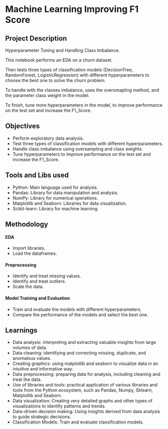 # Machine Learning Improving F1 Score

## Project Description
Hyperparameter Tuning and Handling Class Imbalance.

This notebook performs an EDA on a churn dataset.

Then tests three types of classification models (DecisionTree, RandomForest, LogisticRegression) with different hyperparameters to choose the best one to solve the churn problem.

To handle with the classes imbalance, uses the oversmapling method, and the parameter class weight in the model. 

To finish, tune more hyperparameters in the model, to improve performance on the test set and increase the F1_Score.

## Objectives
- Perform exploratory data analysis.
- Test three types of classification models with different hyperparameters.
- Handle class imbalance using oversampling and class weights.
- Tune hyperparameters to improve performance on the test set and increase the F1_Score.

## Tools and Libs used
- Python: Main language used for analysis.
- Pandas: Library for data manipulation and analysis.
- NumPy: Library for numerical operations.
- Matplotlib and Seaborn: Libraries for data visualization.
- Scikit-learn: Library for machine learning.

## Methodology
#### EDA
- Import libraries.
- Load the dataframes.
#### Preprocessing
- Identify and treat missing values.
- Identify and treat outliers.
- Scale the data.
#### Model Training and Evaluation
- Train and evaluate the models with different hyperparameters.
- Compare the performance of the models and select the best one.

## Learnings
- Data analysis: interpreting and extracting valuable insights from large volumes of data.
- Data cleaning: identifying and correcting missing, duplicate, and anomalous values.
- Creating graphics: using matplotlib and seaborn to visualize data in an intuitive and informative way.
- Data preprocessing: preparing data for analysis, including cleaning and treat the data.
- Use of libraries and tools: practical application of various libraries and tools from the Python ecosystem, such as Pandas, Numpy, Sklearn, Matplotlib and Seaborn.
- Data visualization: Creating very detailed graphs and other types of visualizations to identify patterns and trends.
- Data-driven decision making: Using insights derived from data analysis to guide strategic decisions.
- Classification Models: Train and evaluate classification models.